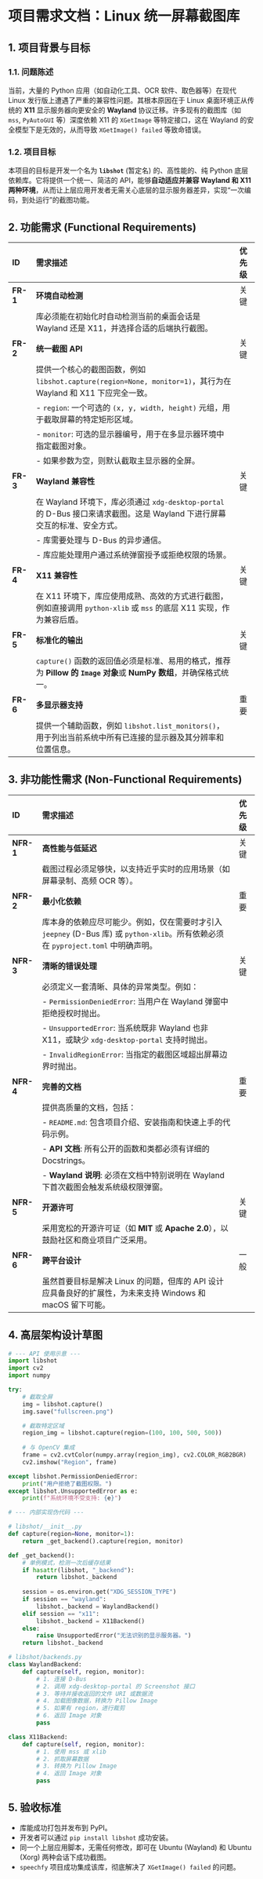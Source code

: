 # 项目需求文档：Linux 统一屏幕截图库

## 1. 项目背景与目标

### 1.1. 问题陈述

当前，大量的 Python 应用（如自动化工具、OCR 软件、取色器等）在现代 Linux 发行版上遭遇了严重的兼容性问题。其根本原因在于 Linux 桌面环境正从传统的 **X11** 显示服务器向更安全的 **Wayland** 协议迁移。许多现有的截图库（如 `mss`, `PyAutoGUI` 等）深度依赖 X11 的 `XGetImage` 等特定接口，这在 Wayland 的安全模型下是无效的，从而导致 `XGetImage() failed` 等致命错误。

### 1.2. 项目目标

本项目的目标是开发一个名为 **`libshot`** (暂定名) 的、高性能的、纯 Python 底层依赖库。它将提供一个统一、简洁的 API，能够**自动适应并兼容 Wayland 和 X11 两种环境**，从而让上层应用开发者无需关心底层的显示服务器差异，实现“一次编码，到处运行”的截图功能。

## 2. 功能需求 (Functional Requirements)

| ID | 需求描述 | 优先级 |
| :--- | :--- | :--- |
| **FR-1** | **环境自动检测** | 关键 |
| | 库必须能在初始化时自动检测当前的桌面会话是 Wayland 还是 X11，并选择合适的后端执行截图。 | |
| **FR-2** | **统一截图 API** | 关键 |
| | 提供一个核心的截图函数，例如 `libshot.capture(region=None, monitor=1)`，其行为在 Wayland 和 X11 下应完全一致。 | |
| | - `region`: 一个可选的 `(x, y, width, height)` 元组，用于截取屏幕的特定矩形区域。 | |
| | - `monitor`: 可选的显示器编号，用于在多显示器环境中指定截图对象。 | |
| | - 如果参数为空，则默认截取主显示器的全屏。 | |
| **FR-3** | **Wayland 兼容性** | 关键 |
| | 在 Wayland 环境下，库必须通过 `xdg-desktop-portal` 的 D-Bus 接口来请求截图。这是 Wayland 下进行屏幕交互的标准、安全方式。 | |
| | - 库需要处理与 D-Bus 的异步通信。 | |
| | - 库应能处理用户通过系统弹窗授予或拒绝权限的场景。 | |
| **FR-4** | **X11 兼容性** | 关键 |
| | 在 X11 环境下，库应使用成熟、高效的方式进行截图，例如直接调用 `python-xlib` 或 `mss` 的底层 X11 实现，作为兼容后盾。 | |
| **FR-5** | **标准化的输出** | 关键 |
| | `capture()` 函数的返回值必须是标准、易用的格式，推荐为 **Pillow 的 `Image` 对象**或 **NumPy 数组**，并确保格式统一。 | |
| **FR-6** | **多显示器支持** | 重要 |
| | 提供一个辅助函数，例如 `libshot.list_monitors()`，用于列出当前系统中所有已连接的显示器及其分辨率和位置信息。 | |

## 3. 非功能性需求 (Non-Functional Requirements)

| ID | 需求描述 | 优先级 |
| :--- | :--- | :--- |
| **NFR-1** | **高性能与低延迟** | 关键 |
| | 截图过程必须足够快，以支持近乎实时的应用场景（如屏幕录制、高频 OCR 等）。 | |
| **NFR-2** | **最小化依赖** | 重要 |
| | 库本身的依赖应尽可能少。例如，仅在需要时才引入 `jeepney` (D-Bus 库) 或 `python-xlib`。所有依赖必须在 `pyproject.toml` 中明确声明。 | |
| **NFR-3** | **清晰的错误处理** | 关键 |
| | 必须定义一套清晰、具体的异常类型。例如： | |
| | - `PermissionDeniedError`: 当用户在 Wayland 弹窗中拒绝授权时抛出。 | |
| | - `UnsupportedError`: 当系统既非 Wayland 也非 X11，或缺少 `xdg-desktop-portal` 支持时抛出。 | |
| | - `InvalidRegionError`: 当指定的截图区域超出屏幕边界时抛出。 | |
| **NFR-4** | **完善的文档** | 重要 |
| | 提供高质量的文档，包括： | |
| | - `README.md`: 包含项目介绍、安装指南和快速上手的代码示例。 | |
| | - **API 文档**: 所有公开的函数和类都必须有详细的 Docstrings。 | |
| | - **Wayland 说明**: 必须在文档中特别说明在 Wayland 下首次截图会触发系统级权限弹窗。 | |
| **NFR-5** | **开源许可** | 关键 |
| | 采用宽松的开源许可证（如 **MIT** 或 **Apache 2.0**），以鼓励社区和商业项目广泛采用。 | |
| **NFR-6** | **跨平台设计** | 一般 |
| | 虽然首要目标是解决 Linux 的问题，但库的 API 设计应具备良好的扩展性，为未来支持 Windows 和 macOS 留下可能。 | |

## 4. 高层架构设计草图

```python
# --- API 使用示意 ---
import libshot
import cv2
import numpy

try:
    # 截取全屏
    img = libshot.capture() 
    img.save("fullscreen.png")

    # 截取特定区域
    region_img = libshot.capture(region=(100, 100, 500, 500))
    
    # 与 OpenCV 集成
    frame = cv2.cvtColor(numpy.array(region_img), cv2.COLOR_RGB2BGR)
    cv2.imshow("Region", frame)

except libshot.PermissionDeniedError:
    print("用户拒绝了截图权限。")
except libshot.UnsupportedError as e:
    print(f"系统环境不受支持: {e}")

# --- 内部实现伪代码 ---

# libshot/__init__.py
def capture(region=None, monitor=1):
    return _get_backend().capture(region, monitor)

def _get_backend():
    # 单例模式，检测一次后缓存结果
    if hasattr(libshot, "_backend"):
        return libshot._backend
    
    session = os.environ.get("XDG_SESSION_TYPE")
    if session == "wayland":
        libshot._backend = WaylandBackend()
    elif session == "x11":
        libshot._backend = X11Backend()
    else:
        raise UnsupportedError("无法识别的显示服务器。")
    return libshot._backend

# libshot/backends.py
class WaylandBackend:
    def capture(self, region, monitor):
        # 1. 连接 D-Bus
        # 2. 调用 xdg-desktop-portal 的 Screenshot 接口
        # 3. 等待并接收返回的文件 URI 或数据流
        # 4. 加载图像数据，转换为 Pillow Image
        # 5. 如果有 region，进行裁剪
        # 6. 返回 Image 对象
        pass

class X11Backend:
    def capture(self, region, monitor):
        # 1. 使用 mss 或 xlib
        # 2. 抓取屏幕数据
        # 3. 转换为 Pillow Image
        # 4. 返回 Image 对象
        pass
```

## 5. 验收标准

- 库能成功打包并发布到 PyPI。
- 开发者可以通过 `pip install libshot` 成功安装。
- 同一个上层应用脚本，无需任何修改，即可在 Ubuntu (Wayland) 和 Ubuntu (Xorg) 两种会话下成功截图。
- `speechfy` 项目成功集成该库，彻底解决了 `XGetImage() failed` 的问题。
